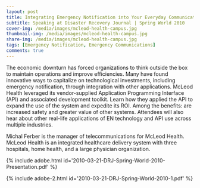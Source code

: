 ```yaml
---
layout: post
title: Integrating Emergency Notification into Your Everyday Communications Strategy
subtitle: Speaking at Disaster Recovery Journal | Spring World 2010
cover-img: /media/images/mcleod-health-campus.jpg
thumbnail-img: /media/images/mcleod-health-campus.jpg
share-img: /media/images/mcleod-health-campus.jpg
tags: [Emergency Notification, Emergency Communications]
comments: true
---
```


The economic downturn has forced organizations to think outside the box to maintain operations and improve efficiencies. Many have found innovative ways to capitalize on technological investments, including emergency notification, through integration with other applications. McLeod Health leveraged its vendor-supplied Application Programming Interface (API) and associated development toolkit. Learn how they applied the API to expand the use of the system and expedite its ROI. Among the benefits: are increased safety and greater value of other systems. Attendees will also hear about other real-life applications of EN technology and API use across multiple industries.   
   
Michal Ferber is the manager of telecommunications for McLeod Health. McLeod Health is an integrated healthcare delivery system with three hospitals, home health, and a large physician organization.    
   
   
{% include adobe.html id='2010-03-21-DRJ-Spring-World-2010-Presentation.pdf' %}   
     
     
{% include adobe-2.html id='2010-03-21-DRJ-Spring-World-2010-1.pdf' %}   
